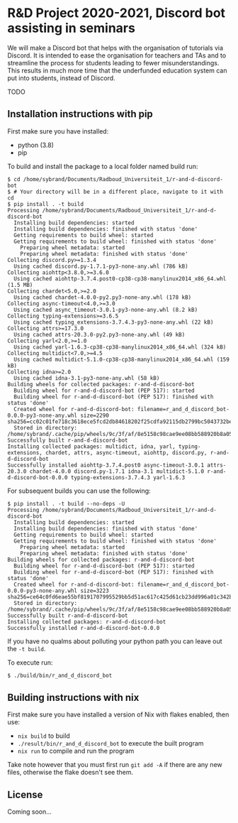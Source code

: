 # R&D Project 2020-2021, Discord bot assisting in seminars
We will make a Discord bot that helps with the organisation of tutorials via Discord.
It is intended to ease the organisation for teachers and TAs and to streamline the process for students leading to fewer misunderstandings.
This results in much more time that the underfunded education system can put into students, instead of Discord.

TODO

## Installation instructions with pip
First make sure you have installed:
- python (3.8)
- pip

To build and install the package to a local folder named build run:
```
$ cd /home/sybrand/Documents/Radboud_Universiteit_1/r-and-d-discord-bot
$ # Your directory will be in a different place, navigate to it with cd
$ pip install . -t build
Processing /home/sybrand/Documents/Radboud_Universiteit_1/r-and-d-discord-bot
  Installing build dependencies: started
  Installing build dependencies: finished with status 'done'
  Getting requirements to build wheel: started
  Getting requirements to build wheel: finished with status 'done'
    Preparing wheel metadata: started
    Preparing wheel metadata: finished with status 'done'
Collecting discord.py>=1.3.4
  Using cached discord.py-1.7.1-py3-none-any.whl (786 kB)
Collecting aiohttp<3.8.0,>=3.6.0
  Using cached aiohttp-3.7.4.post0-cp38-cp38-manylinux2014_x86_64.whl (1.5 MB)
Collecting chardet<5.0,>=2.0
  Using cached chardet-4.0.0-py2.py3-none-any.whl (178 kB)
Collecting async-timeout<4.0,>=3.0
  Using cached async_timeout-3.0.1-py3-none-any.whl (8.2 kB)
Collecting typing-extensions>=3.6.5
  Using cached typing_extensions-3.7.4.3-py3-none-any.whl (22 kB)
Collecting attrs>=17.3.0
  Using cached attrs-20.3.0-py2.py3-none-any.whl (49 kB)
Collecting yarl<2.0,>=1.0
  Using cached yarl-1.6.3-cp38-cp38-manylinux2014_x86_64.whl (324 kB)
Collecting multidict<7.0,>=4.5
  Using cached multidict-5.1.0-cp38-cp38-manylinux2014_x86_64.whl (159 kB)
Collecting idna>=2.0
  Using cached idna-3.1-py3-none-any.whl (58 kB)
Building wheels for collected packages: r-and-d-discord-bot
  Building wheel for r-and-d-discord-bot (PEP 517): started
  Building wheel for r-and-d-discord-bot (PEP 517): finished with status 'done'
  Created wheel for r-and-d-discord-bot: filename=r_and_d_discord_bot-0.0.0-py3-none-any.whl size=2290 sha256=cc02c01fe718c3618ece5fcd2db84618202f25cdfa92115db2799bc5043732be
  Stored in directory: /home/sybrand/.cache/pip/wheels/9c/3f/af/8e5158c98cae9ee08bb588920b8a0543e255d5709a3722da18
Successfully built r-and-d-discord-bot
Installing collected packages: multidict, idna, yarl, typing-extensions, chardet, attrs, async-timeout, aiohttp, discord.py, r-and-d-discord-bot
Successfully installed aiohttp-3.7.4.post0 async-timeout-3.0.1 attrs-20.3.0 chardet-4.0.0 discord.py-1.7.1 idna-3.1 multidict-5.1.0 r-and-d-discord-bot-0.0.0 typing-extensions-3.7.4.3 yarl-1.6.3
```
For subsequent builds you can use the following:
```
$ pip install . -t build --no-deps -U
Processing /home/sybrand/Documents/Radboud_Universiteit_1/r-and-d-discord-bot
  Installing build dependencies: started
  Installing build dependencies: finished with status 'done'
  Getting requirements to build wheel: started
  Getting requirements to build wheel: finished with status 'done'
    Preparing wheel metadata: started
    Preparing wheel metadata: finished with status 'done'
Building wheels for collected packages: r-and-d-discord-bot
  Building wheel for r-and-d-discord-bot (PEP 517): started
  Building wheel for r-and-d-discord-bot (PEP 517): finished with status 'done'
  Created wheel for r-and-d-discord-bot: filename=r_and_d_discord_bot-0.0.0-py3-none-any.whl size=3223 sha256=ce64c0fd6eae55bf8191707995529bb5d51ac617c425d61cb23dd996a01c342b
  Stored in directory: /home/sybrand/.cache/pip/wheels/9c/3f/af/8e5158c98cae9ee08bb588920b8a0543e255d5709a3722da18
Successfully built r-and-d-discord-bot
Installing collected packages: r-and-d-discord-bot
Successfully installed r-and-d-discord-bot-0.0.0
```
If you have no qualms about polluting your python path you can leave out the `-t build`.


To execute run:
```bash
$ ./build/bin/r_and_d_discord_bot
```

## Building instructions with nix
First make sure you have installed a version of Nix with flakes enabled, then use:
- `nix build` to build
- `./result/bin/r_and_d_discord_bot` to execute the built program
- `nix run` to compile and run the program

Take note however that you must first run `git add -A` if there are any new files, otherwise the flake doesn't see them.

## License
Coming soon...
